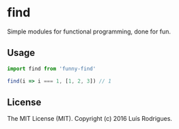 # find

Simple modules for functional programming, done for fun.

## Usage

```javascript
import find from 'funny-find'

find(i => i === 1, [1, 2, 3]) // 1
```

## License

The MIT License (MIT). Copyright (c) 2016 Luís Rodrigues.

